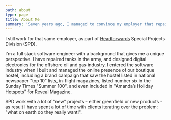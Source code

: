 ```yaml
---
path: about
type: page
title: About Me
summary: 'Seven years ago, I managed to convince my employer that repairing tanks and making beds were transferable skills appropriate for a software business.'
---
```

I still work for that same employer, as part of [Headforwards](https://headforwards.com) Special Projects Division (SPD).

I'm a full stack software engineer with a background that gives me a unique perspective.
I have repaired tanks in the army, and designed digital electronics for the offshore oil and gas industry.
I entered the software industry when I built and managed the online presence of our boutique hostel, 
including a brand campaign that saw the hostel listed in national newspaper "top 10" lists, in-flight 
magazines, listed number six in the Sunday Times "Summer 100", and even included in "Amanda’s Holiday Hotspots" for Reveal Magazine.

SPD work with a lot of "new" projects - either greenfield or new products - as result I have spent a 
lot of time with clients iterating over the problem: "what on earth do they really want!".
